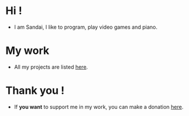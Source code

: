 # Hi !
- I am Sandai, I like to program, play video games and piano.

# My work
- All my projects are listed [here](https://github.com/Sandaidev).

# Thank you !
- If **you want** to support me in my work, you can make a donation [here](./Pages/thankyou/cointable).
